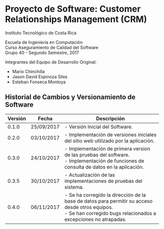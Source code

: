 Proyecto de Software: Customer Relationships Management (CRM)
=============================================================

Instituto Tecnológico de Costa Rica

Escuela de Ingeniería en Computación  
Curso Aseguramiento de Calidad del Software  
Grupo 40 - Segundo Semestre, 2017

Integrantes del Equipo de Desarrollo Original:
- Mario Chinchilla
- Jason David Espinoza Siles
- Esteban Fonseca Montoya

Historial de Cambios y Versionamiento de Software
-------------------------------------------------

| <center> Versión </center> | <center> Fecha </center> | <center> Descripción </center> |
|----------------------------|--------------------------|--------------------------------|
| 0.1.0 | 25/09/2017 | - Versión Inicial del Software. |
| 0.2.0 | 03/10/2017 | - Implementación de versiones iniciales del sitio web utilizado por la aplicación. |
| 0.3.0 | 24/10/2017 | - Implementación de primera version de las pruebas del software. </br> - Implementación de funciones de consulta de datos en la aplicación.              |
| 0.3.5 | 30/10/2017 | - Actualización de las implementaciones de pruebas del sistema. |
| 0.4.0 | 06/11/2017 | - Se ha corregido la dirección de la base de datos para permitir su acceso desde otros equipos.</br> - Se han corregido bugs relacionados a excepciones no atrapadas.|



